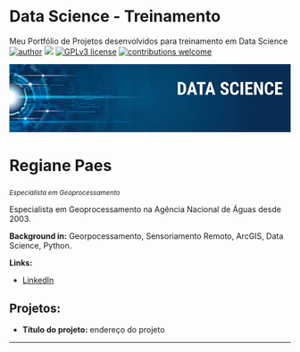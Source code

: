 # Data Science - Treinamento
Meu Portfólio de Projetos desenvolvidos para treinamento em Data Science
[![author](https://img.shields.io/badge/author-regianepaes-red.svg)](https://www.linkedin.com/in/regiane-paes) [![](https://img.shields.io/badge/python-3.7+-blue.svg)](https://www.python.org/downloads/release/python-365/) [![GPLv3 license](https://img.shields.io/badge/License-GPLv3-blue.svg)](http://perso.crans.org/besson/LICENSE.html) [![contributions welcome](https://img.shields.io/badge/contributions-welcome-brightgreen.svg?style=flat)](https://github.com/regianepaes/DS_treinamento)

<p align="center">
  <img src="banner.png" >
</p>

# Regiane Paes
<sub>*Especialista em Geoprocessamento*</sub>

Especialista em Geoprocessamento na Agência Nacional de Águas desde 2003.

**Background in:** Georpocessamento, Sensoriamento Remoto, ArcGIS, Data Science, Python.

**Links:**
* [LinkedIn](https://www.linkedin.com/in/regiane-paes/)


## Projetos:

* **Título do projeto:** endereço do projeto


---





